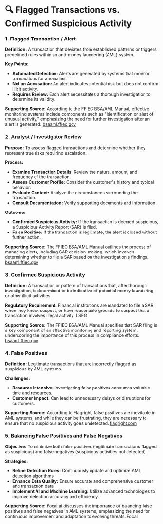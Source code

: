 # 🔍 Flagged Transactions vs. Confirmed Suspicious Activity

### 1. Flagged Transaction / Alert

**Definition:**
A transaction that deviates from established patterns or triggers predefined rules within an anti-money laundering (AML) system.

**Key Points:**
*   **Automated Detection:** Alerts are generated by systems that monitor transactions for anomalies.
*   **Not an Accusation:** An alert indicates potential risk but does not confirm illicit activity.
*   **Requires Review:** Each alert necessitates a thorough investigation to determine its validity.

**Supporting Source:**
According to the FFIEC BSA/AML Manual, effective monitoring systems include components such as "Identification or alert of unusual activity," emphasizing the need for further investigation after an alert is generated. [bsaaml.ffiec.gov]([bsaaml.ffiec.gov](https://bsaaml.ffiec.gov/manual/AssessingComplianceWithBSARegulatoryRequirements/04?utm_source=chatgpt.com))

### 2. Analyst / Investigator Review

**Purpose:**
To assess flagged transactions and determine whether they represent true risks requiring escalation.

**Process:**
*   **Examine Transaction Details:** Review the nature, amount, and frequency of the transaction.
*   **Assess Customer Profile:** Consider the customer's history and typical behavior.
*   **Evaluate Context:** Analyze the circumstances surrounding the transaction.
*   **Consult Documentation:** Verify supporting documents and information.

**Outcome:**
*   **Confirmed Suspicious Activity:** If the transaction is deemed suspicious, a Suspicious Activity Report (SAR) is filed.
*   **False Positive:** If the transaction is legitimate, the alert is closed without further action.

**Supporting Source:**
The FFIEC BSA/AML Manual outlines the process of managing alerts, including SAR decision-making, which involves determining whether to file a SAR based on the investigation's findings. [bsaaml.ffiec.gov](bsaaml.ffiec.gov)

### 3. Confirmed Suspicious Activity

**Definition:**
A transaction or pattern of transactions that, after thorough investigation, is determined to be indicative of potential money laundering or other illicit activities.

**Regulatory Requirement:**
Financial institutions are mandated to file a SAR when they know, suspect, or have reasonable grounds to suspect that a transaction involves illegal activity. LSEG

**Supporting Source:**
The FFIEC BSA/AML Manual specifies that SAR filing is a key component of an effective monitoring and reporting system, underscoring the importance of this process in compliance efforts. [bsaaml.ffiec.gov](bsaaml.ffiec.gov)

### 4. False Positives

**Definition:**
Legitimate transactions that are incorrectly flagged as suspicious by AML systems.

**Challenges:**
*   **Resource Intensive:** Investigating false positives consumes valuable time and resources.
*   **Customer Impact:** Can lead to unnecessary delays or disruptions for customers.

**Supporting Source:**
According to Flagright, false positives are inevitable in AML systems, and while they can be frustrating, they are necessary to ensure that no suspicious activity goes undetected. [flagright.com](flagright.com)

### 5. Balancing False Positives and False Negatives

**Objective:**
To minimize both false positives (legitimate transactions flagged as suspicious) and false negatives (suspicious activities not detected).

**Strategies:**
*   **Refine Detection Rules:** Continuously update and optimize AML detection algorithms.
*   **Enhance Data Quality:** Ensure accurate and comprehensive customer and transaction data.
*   **Implement AI and Machine Learning:** Utilize advanced technologies to improve detection accuracy and efficiency.

**Supporting Source:**
Focal.ai discusses the importance of balancing false positives and false negatives in AML systems, emphasizing the need for continuous improvement and adaptation to evolving threats. Focal
